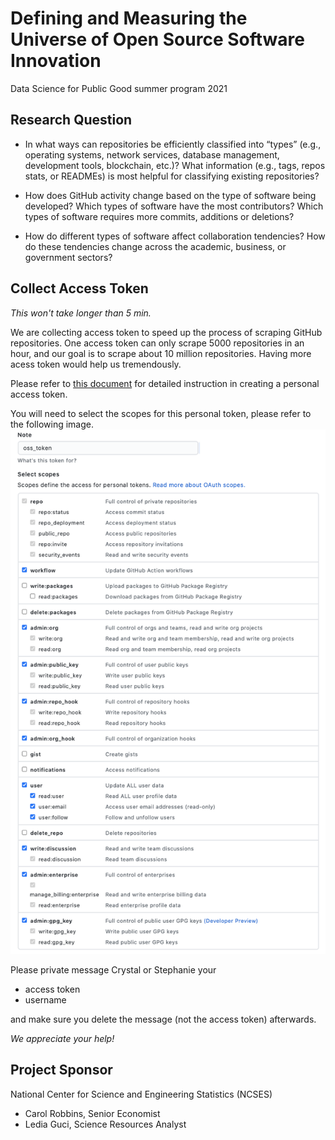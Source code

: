 # Defining and Measuring the Universe of Open Source Software Innovation

Data Science for Public Good summer program 2021

## Research Question

- In what ways can repositories be efficiently classified into “types” (e.g., operating systems, network services, database management, development tools, blockchain, etc.)? What information (e.g., tags, repos stats, or READMEs) is most helpful for classifying existing repositories? 

- How does GitHub activity change based on the type of software being developed? Which types of software have the most contributors? Which types of software requires more commits, additions or deletions? 

- How do different types of software affect collaboration tendencies? How do these tendencies change across the academic, business, or government sectors?


## Collect Access Token 

*This won't take longer than 5 min.* 

We are collecting access token to speed up the process of scraping GitHub repositories. One access token can only scrape 5000 repositories in an hour, and our goal is to scrape about 10 million repositories. Having more acess token would help us tremendously. 

Please refer to [this document](https://docs.github.com/en/github/authenticating-to-github/keeping-your-account-and-data-secure/creating-a-personal-access-token) for detailed instruction in creating a personal access token. 

You will need to select the scopes for this personal token, please refer to the following image.
![plot](./output/oss_token_setup.png)

Please private message Crystal or Stephanie your 
- access token 
- username <br />

and make sure you delete the message (not the access token) afterwards. 

*We appreciate your help!* 


## Project Sponsor
National Center for Science and Engineering Statistics (NCSES)
- Carol Robbins, Senior Economist
- Ledia Guci, Science Resources Analyst

